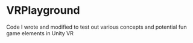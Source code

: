 # VRPlayground
Code I wrote and modified to test out various concepts and potential fun game elements in Unity VR
